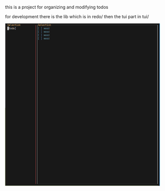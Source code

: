 this is a project for organizing and modifying todos

for development there is the lib which is in redo/ then the tui part in tui/

![example image of my app](images/example.png)

